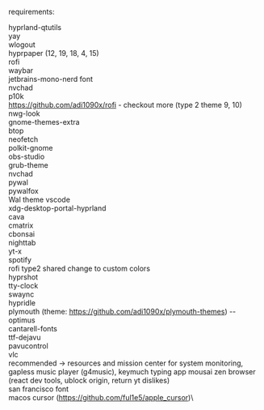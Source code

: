 requirements:

hyprland-qtutils\
yay\
wlogout\
hyprpaper (12, 19, 18, 4, 15)\
rofi\
waybar\
jetbrains-mono-nerd font\
nvchad\
p10k\
https://github.com/adi1090x/rofi - checkout more (type 2 theme 9, 10)\
nwg-look\
gnome-themes-extra\
btop\
neofetch\
polkit-gnome\
obs-studio\
grub-theme\
nvchad\
pywal\
pywalfox\
Wal theme vscode\
xdg-desktop-portal-hyprland\
cava\
cmatrix\
cbonsai\
nighttab\
yt-x\
spotify\
rofi type2 shared change to custom colors\
hyprshot\
tty-clock\
swaync\
hypridle\
plymouth (theme: https://github.com/adi1090x/plymouth-themes) -- optimus\
  cantarell-fonts\
  ttf-dejavu\
pavucontrol\
vlc\
recommended -> resources and mission center for system monitoring, gapless music player (g4music), keymuch typing app mousai zen browser (react dev tools, ublock origin, return yt dislikes)\
san francisco font\
macos cursor (https://github.com/ful1e5/apple_cursor)\
